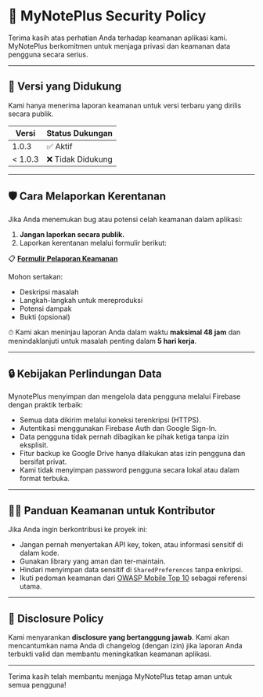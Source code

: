 # 🔐 MyNotePlus Security Policy

Terima kasih atas perhatian Anda terhadap keamanan aplikasi kami. MyNotePlus berkomitmen untuk menjaga privasi dan keamanan data pengguna secara serius.

---

## 📆 Versi yang Didukung

Kami hanya menerima laporan keamanan untuk versi terbaru yang dirilis secara publik.

| Versi     | Status Dukungan |
|-----------|-----------------|
| 1.0.3     | ✅ Aktif        |
| < 1.0.3   | ❌ Tidak Didukung |

---

## 🛡️ Cara Melaporkan Kerentanan

Jika Anda menemukan bug atau potensi celah keamanan dalam aplikasi:

1. **Jangan laporkan secara publik.**
2. Laporkan kerentanan melalui formulir berikut:

📋 **[Formulir Pelaporan Keamanan]([https://forms.gle/your-form-link](https://forms.gle/cxjSpfxGk8pSRbQq6))**  

Mohon sertakan:
- Deskripsi masalah
- Langkah-langkah untuk mereproduksi
- Potensi dampak
- Bukti (opsional)

⏱ Kami akan meninjau laporan Anda dalam waktu **maksimal 48 jam** dan menindaklanjuti untuk masalah penting dalam **5 hari kerja**.

---

## 🔒 Kebijakan Perlindungan Data

MynotePlus menyimpan dan mengelola data pengguna melalui Firebase dengan praktik terbaik:

- Semua data dikirim melalui koneksi terenkripsi (HTTPS).
- Autentikasi menggunakan Firebase Auth dan Google Sign-In.
- Data pengguna tidak pernah dibagikan ke pihak ketiga tanpa izin eksplisit.
- Fitur backup ke Google Drive hanya dilakukan atas izin pengguna dan bersifat privat.
- Kami tidak menyimpan password pengguna secara lokal atau dalam format terbuka.

---

## 👩‍💻 Panduan Keamanan untuk Kontributor

Jika Anda ingin berkontribusi ke proyek ini:

- Jangan pernah menyertakan API key, token, atau informasi sensitif di dalam kode.
- Gunakan library yang aman dan ter-maintain.
- Hindari menyimpan data sensitif di `SharedPreferences` tanpa enkripsi.
- Ikuti pedoman keamanan dari [OWASP Mobile Top 10](https://owasp.org/www-project-mobile-top-10/) sebagai referensi utama.

---

## 📢 Disclosure Policy

Kami menyarankan **disclosure yang bertanggung jawab**. Kami akan mencantumkan nama Anda di changelog (dengan izin) jika laporan Anda terbukti valid dan membantu meningkatkan keamanan aplikasi.

---

Terima kasih telah membantu menjaga MyNotePlus tetap aman untuk semua pengguna!
